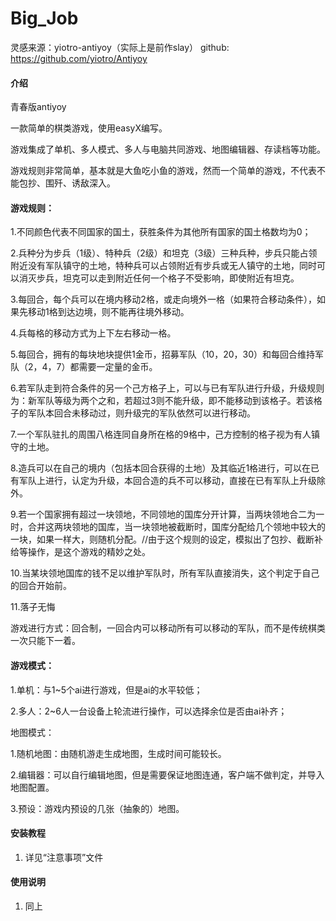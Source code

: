 # Big_Job
灵感来源：yiotro-antiyoy（实际上是前作slay）
github:  https://github.com/yiotro/Antiyoy


#### 介绍
青春版antiyoy

一款简单的棋类游戏，使用easyX编写。

游戏集成了单机、多人模式、多人与电脑共同游戏、地图编辑器、存读档等功能。

游戏规则非常简单，基本就是大鱼吃小鱼的游戏，然而一个简单的游戏，不代表不能包抄、围歼、诱敌深入。

#### 游戏规则：

1.不同颜色代表不同国家的国土，获胜条件为其他所有国家的国土格数均为0；

2.兵种分为步兵（1级）、特种兵（2级）和坦克（3级）三种兵种，步兵只能占领附近没有军队镇守的土地，特种兵可以占领附近有步兵或无人镇守的土地，同时可以消灭步兵，坦克可以走到附近任何一个格子不受影响，即使附近有坦克。

3.每回合，每个兵可以在境内移动2格，或走向境外一格（如果符合移动条件），如果先移动1格到达边境，则不能再往境外移动。

4.兵每格的移动方式为上下左右移动一格。

5.每回合，拥有的每块地块提供1金币，招募军队（10，20，30）和每回合维持军队（2，4，7）都需要一定量的金币。

6.若军队走到符合条件的另一个己方格子上，可以与已有军队进行升级，升级规则为：新军队等级为两个之和，若超过3则不能升级，即不能移动到该格子。若该格子的军队本回合未移动过，则升级完的军队依然可以进行移动。

7.一个军队驻扎的周围八格连同自身所在格的9格中，己方控制的格子视为有人镇守的土地。

8.造兵可以在自己的境内（包括本回合获得的土地）及其临近1格进行，可以在已有军队上进行，认定为升级，本回合造的兵不可以移动，直接在已有军队上升级除外。

9.若一个国家拥有超过一块领地，不同领地的国库分开计算，当两块领地合二为一时，合并这两块领地的国库，当一块领地被截断时，国库分配给几个领地中较大的一块，如果一样大，则随机分配。//由于这个规则的设定，模拟出了包抄、截断补给等操作，是这个游戏的精妙之处。

10.当某块领地国库的钱不足以维护军队时，所有军队直接消失，这个判定于自己的回合开始前。

11.落子无悔


游戏进行方式：回合制，一回合内可以移动所有可以移动的军队，而不是传统棋类一次只能下一着。


#### 游戏模式：

1.单机：与1~5个ai进行游戏，但是ai的水平较低；

2.多人：2~6人一台设备上轮流进行操作，可以选择余位是否由ai补齐；

地图模式：

1.随机地图：由随机游走生成地图，生成时间可能较长。

2.编辑器：可以自行编辑地图，但是需要保证地图连通，客户端不做判定，并导入地图配置。

3.预设：游戏内预设的几张（抽象的）地图。


#### 安装教程

1.  详见“注意事项”文件

#### 使用说明

1.  同上

